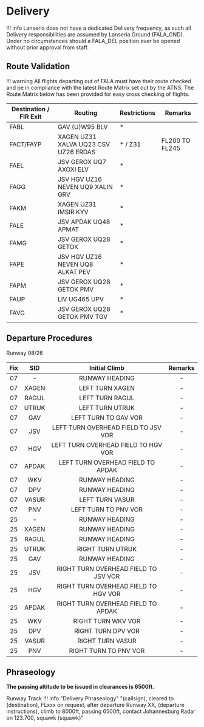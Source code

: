 # Delivery

!!! info
    Lanseria does not have a dedicated Delivery frequency, as such all Delivery responsibilities are assumed by Lanseria Ground (FALA_GND). Under no circumstances should a FALA_DEL position ever be opened without prior approval from staff.

## Route Validation

!!! warning
    All flights departing out of FALA must have their route checked and be in compliance with the latest Route Matrix set out by the ATNS. The Route Matrix below has been provided for easy cross checking of flights.

| Destination / FIR Exit | Routing                                       | Restrictions          | Remarks |
|-------------------------|-----------------------------------------------|-----------------------|---------|
| FABL              | GAV (U)W95 BLV                                   | *                     |         |
| FACT/FAYP       | XAGEN UZ31 XALVA UQ23 CSV UZ26 ERDAS               | * / Z31               | FL200 TO FL245 |
| FAEL              | JSV GEROX UQ7 AXOXI ELV                          | *                     |         |
| FAGG              | JSV HGV UZ16 NEVEN UQ9 XALIN GRV                 | *                     |         |
| FAKM            | XAGEN UZ31 IMSIR KYV                               | *                     |         |
| FALE              | JSV APDAK UQ48 APMAT                             | *                     |         |
| FAMG              | JSV GEROX UQ28 GETOK                             | *                     |         |
| FAPE              | JSV HGV UZ16 NEVEN UQ8 ALKAT PEV                 | *                     |         |
| FAPM              | JSV GEROX UQ28 GETOK PMV                         | *                     |         |
| FAUP                    | LIV UG465 UPV                                    | *                     |         |
| FAVG              | JSV GEROX UQ28 GETOK PMV TGV                     | *                     |         |



## Departure Procedures

Runway 08/26

| Fix | SID | Initial Climb | Remarks |
| :---------: | :---------: | :---------: | :---------: |
| 07  | -         | RUNWAY HEADING                      | -  | 8000 ft     | - |
| 07  | XAGEN     | LEFT TURN XAGEN                     | -  | 8000 ft     | - |
| 07  | RAGUL     | LEFT TURN RAGUL                     | -  | 8000 ft     | - |
| 07  | UTRUK     | LEFT TURN UTRUK                     | -  | 8000 ft     | - |
| 07  | GAV       | LEFT TURN TO GAV VOR                | -  | 8000 ft     | - |
| 07  | JSV       | LEFT TURN OVERHEAD FIELD TO JSV VOR | -  | 8000 ft     | - |
| 07  | HGV       | LEFT TURN OVERHEAD FIELD TO HGV VOR | -  | 8000 ft     | - |
| 07  | APDAK     | LEFT TURN OVERHEAD FIELD TO APDAK   | -  | 8000 ft     | - |
| 07  | WKV       | RUNWAY HEADING                      | -  | 8000 ft     | - |
| 07  | DPV       | RUNWAY HEADING                      | -  | 8000 ft     | - |
| 07  | VASUR     | LEFT TURN VASUR                     | -  | 8000 ft     | - |
| 07  | PNV       | LEFT TURN TO PNV VOR                | -  | 8000 ft     | - |
| 25  | -         | RUNWAY HEADING                      | -  | 8000 ft     | - |
| 25  | XAGEN     | RUNWAY HEADING                      | -  | 8000 ft     | - |
| 25  | RAGUL     | RUNWAY HEADING                      | -  | 8000 ft     | - |
| 25  | UTRUK     | RIGHT TURN UTRUK                    | -  | 8000 ft     | - |
| 25  | GAV       | RUNWAY HEADING                      | -  | 8000 ft     | - |
| 25  | JSV       | RIGHT TURN OVERHEAD FIELD TO JSV VOR| -  | 8000 ft     | - |
| 25  | HGV       | RIGHT TURN OVERHEAD FIELD TO HGV VOR| -  | 8000 ft     | - |
| 25  | APDAK     | RIGHT TURN OVERHEAD FIELD TO APDAK  | -  | 8000 ft     | - |
| 25  | WKV       | RIGHT TURN WKV VOR                  | -  | 8000 ft     | - |
| 25  | DPV       | RIGHT TURN DPV VOR                  | -  | 8000 ft     | - |
| 25  | VASUR     | RIGHT TURN VASUR                    | -  | 8000 ft     | - |
| 25  | PNV       | RIGHT TURN TO PNV VOR               | -  | 8000 ft     | - |

## Phraseology

**The passing altitude to be issued in clearances is 6500ft.**

Runway Track
!!! info "Delivery Phraseology"
    "(callsign), cleared to (destination), FLxxx on request, after departure Runway XX, (departure instructions), climb to 8000ft, passing 6500ft, contact Johannesburg Radar on 123.700, squawk (squawk)"